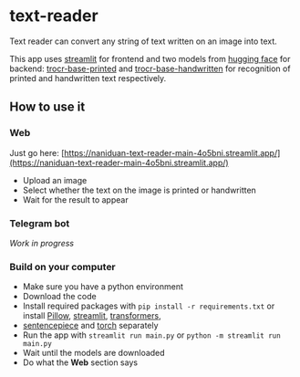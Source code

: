 # text-reader

Text reader can convert any string of text written on an image into text.

This app uses [streamlit](https://docs.streamlit.io/)
for frontend and two models from 
[hugging face](https://huggingface.co/models) for 
backend: [trocr-base-printed](https://huggingface.co/microsoft/trocr-base-printed) and
[trocr-base-handwritten](https://huggingface.co/microsoft/trocr-base-handwritten) for
recognition of printed and handwritten text respectively.

## How to use it
### Web
Just go here: [https://naniduan-text-reader-main-4o5bni.streamlit.app/](https://naniduan-text-reader-main-4o5bni.streamlit.app/)
+ Upload an image
+ Select whether the text on the image is printed or handwritten
+ Wait for the result to appear
### Telegram bot
*Work in progress*
### Build on your computer
+ Make sure you have a python environment
+ Download the code
+ Install required packages with ```pip install -r requirements.txt``` or
install [Pillow](https://pillow.readthedocs.io/en/stable/installation.html),
[streamlit](https://docs.streamlit.io/library/get-started/installation),
[transformers](https://github.com/huggingface/transformers#installation),
+ [sentencepiece](https://github.com/google/sentencepiece#installation) 
and [torch](https://pytorch.org/get-started/locally/) separately
+ Run the app with ```streamlit run main.py``` or
```python -m streamlit run main.py```
+ Wait until the models are downloaded
+ Do what the **Web** section says